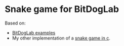 # Snake game for BitDogLab

Based on:

- [BitDogLab examples](https://github.com/BitDogLab/BitDogLab-C)
- My other implementation of a [snake game in c](https://github.com/ciscocarvalho/snake-game-c).
